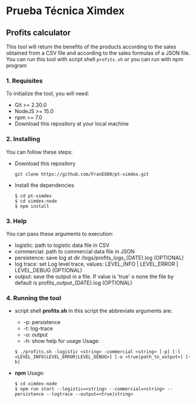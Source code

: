 # Prueba Técnica Ximdex
## Profits calculator
This tool will return the benefits of the products according to the sales obtained from a CSV file and according to the sales formulas of a JSON file. You can run this tool with script shell `profits.sh` or you can run with npm program
### 1. Requisites
To initialize the tool, you will need:
* Git >= 2.30.0
* NodeJS >= 15.0
* npm >= 7.0
* Download this repository at your local machine

### 2. Installing
You can follow these steps:
  * Download this repository
    ```
    git clone https://github.com/FranEG80/pt-ximdex.git
    ```
  * Install the dependencies
    ```
    $ cd pt-ximdex
    $ cd ximdex-node
    $ npm install
    ```

### 3. Help
You can pass these arguments to execution:
  * logistic: path to logistic data file in CSV
  * commercial: path to commercial data file in JSON
  * persistence: save log at dir /logs/profits_logs_{DATE}.log (OPTIONAL)
  * log trace: set Log level trace, values: LEVEL_INFO | LEVEL_ERROR | LEVEL_DEBUG (OPTIONAL)
  * output: save the output in a file. If value is 'true' o none the file by default is profits_output_{DATE}.log (OPTIONAL)

### 4. Running the tool
  * script shell **profits.sh**
    In this script the abbreviate arguments are:
      * -p: persistence
      * -t: log-trace
      * -o: output
      * -h: show help for usage
   Usage:

    ```
    $ ./profits.sh -logistic <string> -commercial <string> [-p] [-l <LEVEL_INFO|LEVEL_ERROR|LEVEL_DEBUG>] [-o <true|path_to_output>] [-h]
    ```
  * **npm**
   Usage:
    ```
    $ cd ximdex-node
    $ npm run start --logistic=<string> --commercial=<string> --persistence --logtrace --output=<true|string>
    ```

